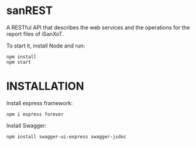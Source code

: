 # sanREST
A RESTful API that describes the web services and the operations for the report files of iSanXoT.

To start it, install Node and run:
```
npm install
npm start
```

# INSTALLATION

Install express framework:
```
npm i express forever
```

Install Swagger:
```
npm install swagger-ui-express swagger-jsdoc
```
